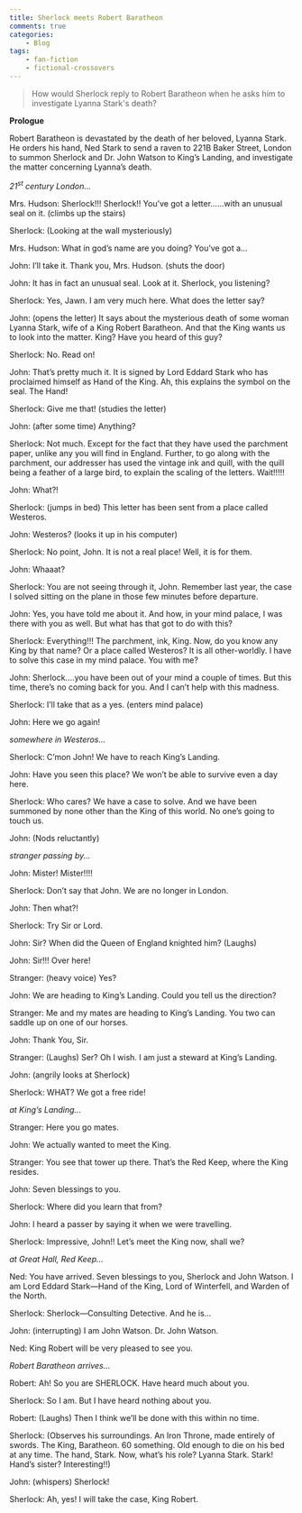 ```yaml
---
title: Sherlock meets Robert Baratheon
comments: true
categories:
    - Blog
tags: 
    - fan-fiction
    - fictional-crossovers
---
```

> How would Sherlock reply to Robert Baratheon when he asks him to investigate Lyanna Stark's death?

**Prologue**

Robert Baratheon is devastated by the death of her beloved, Lyanna Stark. He orders his hand, Ned Stark to send a raven to 221B Baker Street, London to summon Sherlock and Dr. John Watson to King’s Landing, and investigate the matter concerning Lyanna’s death.

<!--more-->

*21<sup>st</sup> century London...*

Mrs. Hudson: Sherlock!!! Sherlock!! You’ve got a letter……with an unusual seal on it.
(climbs up the stairs)

Sherlock: (Looking at the wall mysteriously)

Mrs. Hudson: What in god’s name are you doing? You’ve got a…

John: I’ll take it. Thank you, Mrs. Hudson.
(shuts the door)

John: It has in fact an unusual seal. Look at it. Sherlock, you listening?

Sherlock: Yes, Jawn. I am very much here. What does the letter say?

John: (opens the letter) It says about the mysterious death of some woman Lyanna Stark, wife of a King Robert Baratheon. And that the King wants us to look into the matter. King? Have you heard of this guy?

Sherlock: No. Read on!

John: That’s pretty much it. It is signed by Lord Eddard Stark who has proclaimed himself as Hand of the King. Ah, this explains the symbol on the seal. The Hand!

Sherlock: Give me that!
(studies the letter)

John: (after some time) Anything?

Sherlock: Not much. Except for the fact that they have used the parchment paper, unlike any you will find in England. Further, to go along with the parchment, our addresser has used the vintage ink and quill, with the quill being a feather of a large bird, to explain the scaling of the letters. Wait!!!!!

John: What?!

Sherlock: (jumps in bed) This letter has been sent from a place called Westeros.

John: Westeros? (looks it up in his computer)

Sherlock: No point, John. It is not a real place! Well, it is for them.

John: Whaaat?

Sherlock: You are not seeing through it, John. Remember last year, the case I solved sitting on the plane in those few minutes before departure.

John: Yes, you have told me about it. And how, in your mind palace, I was there with you as well. But what has that got to do with this?

Sherlock: Everything!!! The parchment, ink, King. Now, do you know any King by that name? Or a place called Westeros? It is all other-worldly. I have to solve this case in my mind palace. You with me?

John: Sherlock….you have been out of your mind a couple of times. But this time, there’s no coming back for you. And I can’t help with this madness.

Sherlock: I’ll take that as a yes.
(enters mind palace)

John: Here we go again!

*somewhere in Westeros...*

Sherlock: C’mon John! We have to reach King’s Landing.

John: Have you seen this place? We won’t be able to survive even a day here.

Sherlock: Who cares? We have a case to solve. And we have been summoned by none other than the King of this world. No one’s going to touch us.

John: (Nods reluctantly)

*stranger passing by...*

John: Mister! Mister!!!!

Sherlock: Don’t say that John. We are no longer in London.

John: Then what?!

Sherlock: Try Sir or Lord.

John: Sir? When did the Queen of England knighted him? (Laughs)

John: Sir!!! Over here!

Stranger: (heavy voice) Yes?

John: We are heading to King’s Landing. Could you tell us the direction?

Stranger: Me and my mates are heading to King’s Landing. You two can saddle up on one of our horses.

John: Thank You, Sir.

Stranger: (Laughs) Ser? Oh I wish. I am just a steward at King’s Landing.

John: (angrily looks at Sherlock)

Sherlock: WHAT? We got a free ride!

*at King’s Landing...*

Stranger: Here you go mates.

John: We actually wanted to meet the King.

Stranger: You see that tower up there. That’s the Red Keep, where the King resides.

John: Seven blessings to you.

Sherlock: Where did you learn that from?

John: I heard a passer by saying it when we were travelling.

Sherlock: Impressive, John!! Let’s meet the King now, shall we?

*at Great Hall, Red Keep...*

Ned: You have arrived. Seven blessings to you, Sherlock and John Watson. I am Lord Eddard Stark—Hand of the King, Lord of Winterfell, and Warden of the North.

Sherlock: Sherlock—Consulting Detective. And he is…

John: (interrupting) I am John Watson. Dr. John Watson.

Ned: King Robert will be very pleased to see you.

*Robert Baratheon arrives...*

Robert: Ah! So you are SHERLOCK. Have heard much about you.

Sherlock: So I am. But I have heard nothing about you.

Robert: (Laughs) Then I think we’ll be done with this within no time.

Sherlock: (Observes his surroundings. An Iron Throne, made entirely of swords. The King, Baratheon. 60 something. Old enough to die on his bed at any time. The hand, Stark. Now, what’s his role? Lyanna Stark. Stark! Hand’s sister? Interesting!!)

John: (whispers) Sherlock!

Sherlock: Ah, yes! I will take the case, King Robert.
